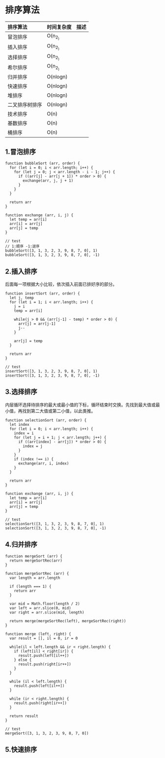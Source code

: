 # 排序算法

| **排序算法** | **时间复杂度** | **描述** |
| :--- | :--- | :--- |
| 冒泡排序 | O(n<sub>2<sub>) |  |
| 插入排序 | O(n<sub>2<sub>) |  |
| 选择排序 | O(n<sub>2<sub>) |  |
| 希尔排序 | O(n<sub>2<sub>) |  |
| 归并排序 | O(nlogn) |  |
| 快速排序 | O(nlogn) |  |
| 堆排序 | O(nlogn) |  |
| 二叉排序树排序 | O(nlogn) |  |
| 技术排序 | O(n) |  |
| 基数排序 | O(n) |  |
| 桶排序 | O(n) |  |

## 1.冒泡排序

    function bubbleSort (arr, order) {
      for (let i = 0; i < arr.length; i++) {
        for (let j = 0; j < arr.length - i - 1; j++) {
          if ((arr[j] - arr[j + 1]) * order > 0) {
            exchange(arr, j, j + 1)
          }
        }
      }

      return arr
    }

    function exchange (arr, i, j) {
      let temp = arr[i]
      arr[i] = arr[j]
      arr[j] = temp
    }

    // test
    // 1:顺序 -1:逆序
    bubbleSort([3, 1, 3, 2, 3, 9, 8, 7, 0], 1)
    bubbleSort([3, 1, 3, 2, 3, 9, 8, 7, 0], -1)

## 2.插入排序

后面每一项根据大小比较，依次插入前面已排好序的部分。

    function insertSort (arr, order) {
      let j, temp
      for (let i = 1; i < arr.length; i++) {
        j = i
        temp = arr[i]

        while(j > 0 && (arr[j-1] - temp) * order > 0) {
          arr[j] = arr[j-1]
          j--
        }

        arr[j] = temp
      }

      return arr
    }

    // test
    insertSort([3, 1, 3, 2, 3, 9, 8, 7, 0], 1)
    insertSort([3, 1, 3, 2, 3, 9, 8, 7, 0], -1)
    
## 3.选择排序

内层循环选择待排序的最大或最小值的下标，循环结束时交换。先找到最大值或最小值，再找到第二大值或第二小值，以此类推。

    function selectionSort (arr, order) {
      let index
      for (let i = 0; i < arr.length; i++) {
        index = i
        for (let j = i + 1; j < arr.length; j++) {
          if ((arr[index] - arr[j]) * order > 0) {
            index = j
          }
        }
        if (index !== i) {
          exchange(arr, i, index)
        }
      }

      return arr
    }

    function exchange (arr, i, j) {
      let temp = arr[i]
      arr[i] = arr[j]
      arr[j] = temp
    }

    // test
    selectionSort([3, 1, 3, 2, 3, 9, 8, 7, 0], 1)
    selectionSort([3, 1, 3, 2, 3, 9, 8, 7, 0], -1)

## 4.归并排序

    function mergeSort (arr) {
      return mergeSortRec(arr)
    }

    function mergeSortRec (arr) {
      var length = arr.length

      if (length === 1) {
        return arr
      }

      var mid = Math.floor(length / 2)
      var left = arr.slice(0, mid)
      var right = arr.slice(mid, length)

      return merge(mergeSortRec(left), mergeSortRec(right))
    }

    function merge (left, right) {
      var result = [], il = 0, ir = 0

      while(il < left.length && ir < right.length) {
        if (left[il] < right[ir]) {
          result.push(left[il++])
        } else {
          result.push(right[ir++])
        }
      }

      while (il < left.length) {
        result.push(left[il++])
      }

      while (ir < right.length) {
        result.push(right[ir++])
      }

      return result
    }

    // test
    mergeSort([3, 1, 3, 2, 3, 9, 8, 7, 0])

## 5.快速排序

